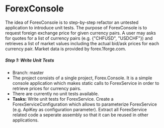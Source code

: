 # ForexConsole
The idea of ForexConsole is to step-by-step refactor an untested application to introduce unit tests. The purpose of ForexConsole is to request foreign exchange price for given currency pairs. A user may asks for quotes for a list of currency pairs (e.g. {"CHFUSD", "USDCHF"}) and retrieves a list of market values including the actual bid/ask prices for each currency pair. Market data is provided by forex.1forge.com.

##### Step 1: Write Unit Tests
- Branch: master
- The project consists of a single project, Forex.Console. It is a simple console application which makes static calls to ForexService in order to retrieve prices for currency pairs.
- There are currently no unit tests available.
- **Tasks:** Write unit tests for ForexService. Create a ForexServiceConfiguration which allows to parameterize ForexService (e.g. ApiKey as configuration parameter). Extract all ForexService related code a seperate assembly so that it can be reused in other applications.
